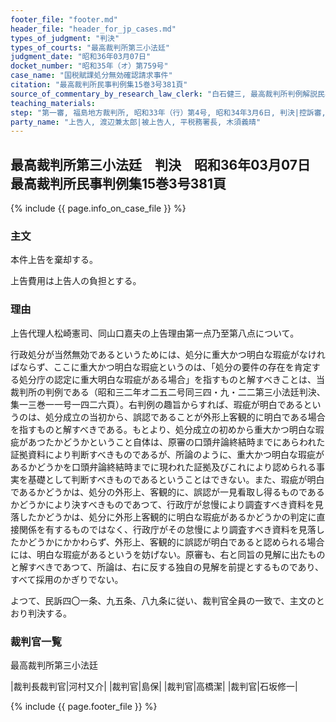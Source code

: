```yaml
---
footer_file: "footer.md"
header_file: "header_for_jp_cases.md"
types_of_judgment: "判決"
types_of_courts: "最高裁判所第三小法廷"
judgment_date: "昭和36年03月07日"
docket_number: "昭和35年（オ）第759号"
case_name: "国税賦課処分無効確認請求事件"
citation: "最高裁判所民事判例集15巻3号381頁"
source_of_commentary_by_research_law_clerk: "白石健三, 最高裁判所判例解説民事篇昭和36年度号94頁"
teaching_materials:
step: "第一審, 福島地方裁判所, 昭和33年（行）第4号, 昭和34年3月6日, 判決|控訴審, 仙台高等裁判所, 昭和34年（ネ）第132号, 昭和35年, 4月11日, 判決"
party_name: "上告人, 渡辺兼太郎|被上告人, 平税務署長, 木須義晴"
---
```


## 最高裁判所第三小法廷　判決　昭和36年03月07日　最高裁判所民事判例集15巻3号381頁




{% include {{ page.info_on_case_file }}  %}

















### 主文



本件上告を棄却する。

上告費用は上告人の負担とする。





### 理由



上告代理人松崎憲司、同山口嘉夫の上告理由第一点乃至第八点について。

行政処分が当然無効であるというためには、処分に重大かつ明白な瑕疵がなければならず、ここに重大かつ明白な瑕疵というのは、「処分の要件の存在を肯定する処分庁の認定に重大明白な瑕疵がある場合」を指すものと解すべきことは、当裁判所の判例である（昭和三二年オ二五二号同三四・九・二二第三小法廷判決、集一三巻一一号一四二六頁）。右判例の趣旨からすれば、瑕疵が明白であるというのは、処分成立の当初から、誤認であることが外形上客観的に明白である場合を指すものと解すべきである。もとより、処分成立の初めから重大かつ明白な瑕疵があつたかどうかということ自体は、原審の口頭弁論終結時までにあらわれた証拠資料により判断すべきものであるが、所論のように、重大かつ明白な瑕疵があるかどうかを口頭弁論終結時までに現われた証拠及びこれにより認められる事実を基礎として判断すべきものであるということはできない。また、瑕疵が明白であるかどうかは、処分の外形上、客観的に、誤認が一見看取し得るものであるかどうかにより決すべきものであつて、行政庁が怠慢により調査すべき資料を見落したかどうかは、処分に外形上客観的に明白な瑕疵があるかどうかの判定に直接関係を有するものではなく、行政庁がその怠慢により調査すべき資料を見落したかどうかにかかわらず、外形上、客観的に誤認が明白であると認められる場合には、明白な瑕疵があるというを妨げない。原審も、右と同旨の見解に出たものと解すべきであつて、所論は、右に反する独自の見解を前提とするものであり、すべて採用のかぎりでない。

よつて、民訴四〇一条、九五条、八九条に従い、裁判官全員の一致で、主文のとおり判決する。

### 裁判官一覧

最高裁判所第三小法廷

|裁判長裁判官|河村又介|
|裁判官|島保|
|裁判官|高橋潔|
|裁判官|石坂修一|


{% include {{ page.footer_file }}  %}


